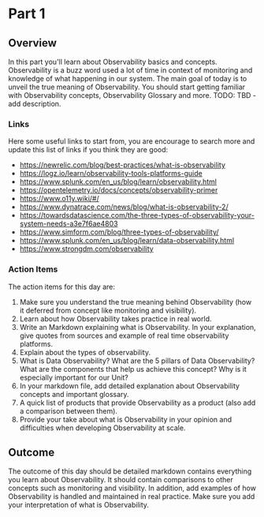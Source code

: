 # Part 1

## Overview

In this part you'll learn about Observability basics and concepts.
Observability is a buzz word used a lot of time in context of monitoring and knowledge of what happening in our system.
The main goal of today is to unveil the true meaning of Observability.
You should start getting familiar with Observability concepts, Observability Glossary and more.
TODO: TBD - add description.

### Links

Here some useful links to start from, you are encourage to search more and update this list of links if you think they are good:

* <https://newrelic.com/blog/best-practices/what-is-observability>
* <https://logz.io/learn/observability-tools-platforms-guide>
* <https://www.splunk.com/en_us/blog/learn/observability.html>
* <https://opentelemetry.io/docs/concepts/observability-primer>
* <https://www.o11y.wiki/#/>
* <https://www.dynatrace.com/news/blog/what-is-observability-2/>
* <https://towardsdatascience.com/the-three-types-of-observability-your-system-needs-a3e7f6ae4803>
* <https://www.simform.com/blog/three-types-of-observability/>
* <https://www.splunk.com/en_us/blog/learn/data-observability.html>
* <https://www.strongdm.com/observability>

### Action Items

The action items for this day are:

1. Make sure you understand the true meaning behind Observability (how it deferred from concept like monitoring and visibility).
2. Learn about how Observability takes practice in real world.
3. Write an Markdown explaining what is Observability. In your explanation, give quotes from sources and example of real time observability platforms.
4. Explain about the types of observability.
5. What is Data Observability? What are the 5 pillars of Data Observability? What are the components that help us achieve this concept? Why is it especially important for our Unit?
6. In your markdown file, add detailed explanation about Observability concepts and important glossary.
7. A quick list of products that provide Observability as a product (also add a comparison between them).
8. Provide your take about what is Observability in your opinion and difficulties when developing Observability at scale.

## Outcome

The outcome of this day should be detailed markdown contains everything you learn about Observability.
It should contain comparisons to other concepts such as monitoring and visibility.
In addition, add examples of how Observability is handled and maintained in real practice.
Make sure you add your interpretation of what is Observability.
